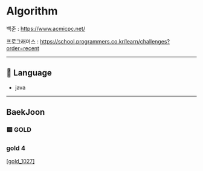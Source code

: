 # Algorithm

백준 : https://www.acmicpc.net/


프로그래머스 : https://school.programmers.co.kr/learn/challenges?order=recent

---

## 📖 Language
- java

---

## BaekJoon
### 🟨 GOLD
### gold 4

[[gold_1027]](https://github.com/jijongkwon/Algorithm/blob/main/src/main/java/baekjoon/gold/gold4/gold_1027/Gold_1027.java)